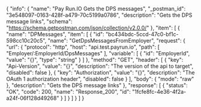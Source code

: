 {
  "info": {
    "name": "Pay Run.IO Gets the DPS messages",
    "_postman_id": "3e548097-0163-428f-a479-70c5199a0786",
    "description": "Gets the DPS message links",
    "schema": "https://schema.getpostman.com/json/collection/v2.0.0/"
  },
  "item": [
    {
      "name": "DPMessages",
      "item": [
        {
          "id": "bc434bdc-5ccd-47c0-bf1c-598cc10c20c5",
          "name": "GetDpsMessagesFromEmployer",
          "request": {
            "url": {
              "protocol": "http",
              "host": "api.test.payrun.io",
              "path": [
                "Employer/:EmployerId/DpsMessages"
              ],
              "variable": [
                {
                  "id": "EmployerId",
                  "value": "{}",
                  "type": "string"
                }
              ]
            },
            "method": "GET",
            "header": [
              {
                "key": "Api-Version",
                "value": "{}",
                "description": "The version of the api to target",
                "disabled": false
              },
              {
                "key": "Authorization",
                "value": "{}",
                "description": "The OAuth 1 authorization header",
                "disabled": false
              }
            ],
            "body": {
              "mode": "raw"
            },
            "description": "Gets the DPS message links"
          },
          "response": [
            {
              "status": "OK",
              "code": 200,
              "name": "Response_200",
              "id": "1fcfe8fc-4e36-4f2a-a24f-06f128d49268"
            }
          ]
        }
      ]
    }
  ]
}